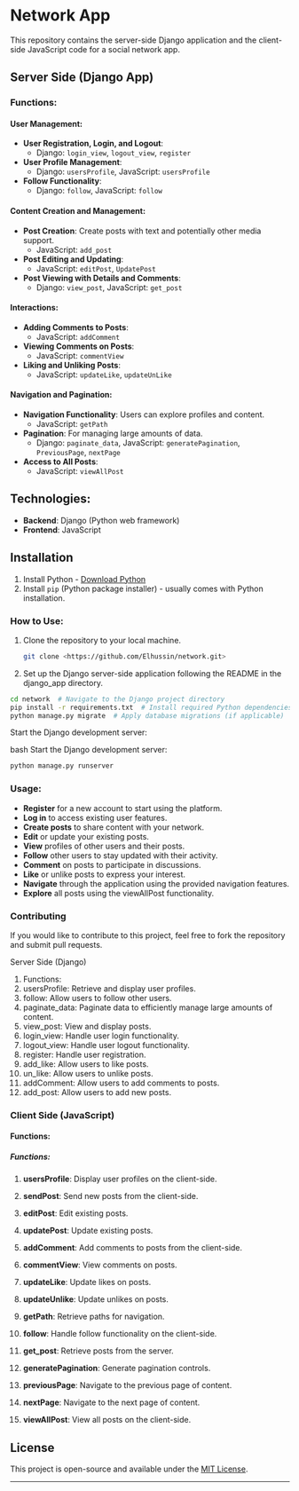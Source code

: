 # Network App

This repository contains the server-side Django application and the client-side JavaScript code for a social network app.

## Server Side (Django App)

### Functions:

#### User Management:

- **User Registration, Login, and Logout**: 
  - Django: `login_view`, `logout_view`, `register`
- **User Profile Management**: 
  - Django: `usersProfile`, JavaScript: `usersProfile`
- **Follow Functionality**: 
  - Django: `follow`, JavaScript: `follow`

#### Content Creation and Management:

- **Post Creation**: Create posts with text and potentially other media support. 
  - JavaScript: `add_post`
- **Post Editing and Updating**: 
  - JavaScript: `editPost`, `UpdatePost`
- **Post Viewing with Details and Comments**: 
  - Django: `view_post`, JavaScript: `get_post`

#### Interactions:

- **Adding Comments to Posts**: 
  - JavaScript: `addComment`
- **Viewing Comments on Posts**: 
  - JavaScript: `commentView`
- **Liking and Unliking Posts**: 
  - JavaScript: `updateLike`, `updateUnLike`

#### Navigation and Pagination:

- **Navigation Functionality**: Users can explore profiles and content.
  - JavaScript: `getPath`
- **Pagination**: For managing large amounts of data.
  - Django: `paginate_data`, JavaScript: `generatePagination`, `PreviousPage`, `nextPage`
- **Access to All Posts**: 
  - JavaScript: `viewAllPost`

## Technologies:

- **Backend**: Django (Python web framework)
- **Frontend**: JavaScript

## Installation

1. Install Python - [Download Python](https://www.python.org/downloads/)
2. Install `pip` (Python package installer) - usually comes with Python installation.

### How to Use:

1. Clone the repository to your local machine.

   ```bash
   git clone <https://github.com/Elhussin/network.git>

2. Set up the Django server-side application following the README in the django_app directory.

```bash
cd network  # Navigate to the Django project directory
pip install -r requirements.txt  # Install required Python dependencies
python manage.py migrate  # Apply database migrations (if applicable)
```
Start the Django development server:

bash
Start the Django development server:

```bash
python manage.py runserver

```

### Usage:
- **Register** for a new account to start using the platform.
- **Log in** to access existing user features.
- **Create posts** to share content with your network.
- **Edit** or update your existing posts.
- **View** profiles of other users and their posts.
- **Follow** other users to stay updated with their activity.
- **Comment** on posts to participate in discussions.
- **Like** or unlike posts to express your interest.
- **Navigate** through the application using the provided navigation features.
- **Explore** all posts using the viewAllPost functionality.

### Contributing
If you would like to contribute to this project, feel free to fork the repository and submit pull requests.

Server Side (Django)
1. Functions:
2. usersProfile: Retrieve and display user profiles.
3. follow: Allow users to follow other users.
4. paginate_data: Paginate data to efficiently manage large amounts of content.
5. view_post: View and display posts.
6. login_view: Handle user login functionality.
7. logout_view: Handle user logout functionality.
8. register: Handle user registration.
9. add_like: Allow users to like posts.
10. un_like: Allow users to unlike posts.
11. addComment: Allow users to add comments to posts.
12. add_post: Allow users to add new posts.

### Client Side (JavaScript)

#### Functions:
##### Functions:

1. **usersProfile**: Display user profiles on the client-side.

2. **sendPost**: Send new posts from the client-side.

3. **editPost**: Edit existing posts.

4. **updatePost**: Update existing posts.

5. **addComment**: Add comments to posts from the client-side.

6. **commentView**: View comments on posts.

7. **updateLike**: Update likes on posts.

8. **updateUnlike**: Update unlikes on posts.

9. **getPath**: Retrieve paths for navigation.

10. **follow**: Handle follow functionality on the client-side.

11. **get_post**: Retrieve posts from the server.

12. **generatePagination**: Generate pagination controls.

13. **previousPage**: Navigate to the previous page of content.

14. **nextPage**: Navigate to the next page of content.

15. **viewAllPost**: View all posts on the client-side.


## License

This project is open-source and available under the [MIT License](LICENSE).

---
